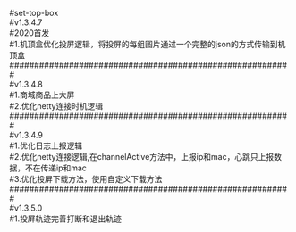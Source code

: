 #set-top-box</br>
#v1.3.4.7</br>
#2020首发</br>
#1.机顶盒优化投屏逻辑，将投屏的每组图片通过一个完整的json的方式传输到机顶盒</br>
#########################################################</br>
#v1.3.4.8</br>
#1.商城商品上大屏</br>
#2.优化netty连接时机逻辑</br>
#########################################################</br>
#v1.3.4.9</br>
#1.优化日志上报逻辑</br>
#2.优化netty连接逻辑,在channelActive方法中，上报ip和mac，心跳只上报数据，不在传递ip和mac</br>
#3.优化投屏下载方法，使用自定义下载方法</br>
#########################################################</br>
#v1.3.5.0</br>
#1.投屏轨迹完善打断和退出轨迹</br>

